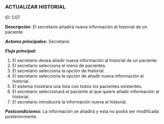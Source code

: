 ### **ACTUALIZAR HISTORIAL**
*ID:* C07	

__Descripción__: El secretario añadirá nueva información al historial de un paciente.

__*Actores principales:*__ Secretario

__*Flujo principal:*__
1. El secretario desea añadir nueva información al historial de un paciente.
2. El secretario selecciona el menú de pacientes.
3. El secretario selecciona la opción de historial.
4. El secretario selecciona la opción de añadir nueva información al historial.
5. El sistema mostrara una lista con todos los pacientes existentes.
6. El secretario seleccionará el paciente al que quiere añadir información al historial.
7. El secretario introducirá la información nueva al historial.

__*Postcondiciones:*__
La información se añadirá y esta no podrá ser modificada posteriormente.

